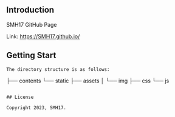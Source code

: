 ## Introduction

SMH17 GitHub Page

Link: https://SMH17.github.io/


## Getting Start
```
The directory structure is as follows:

```
├── contents
└── static
    ├── assets
    │   └── img
    ├── css
    └── js
```

## License

Copyright 2023, SMH17.
